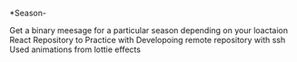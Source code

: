 *Season-

Get a binary meesage for a particular season depending on your loactaion 
React Repository to Practice with 
Developoing remote repository with ssh
Used animations from lottie effects 

